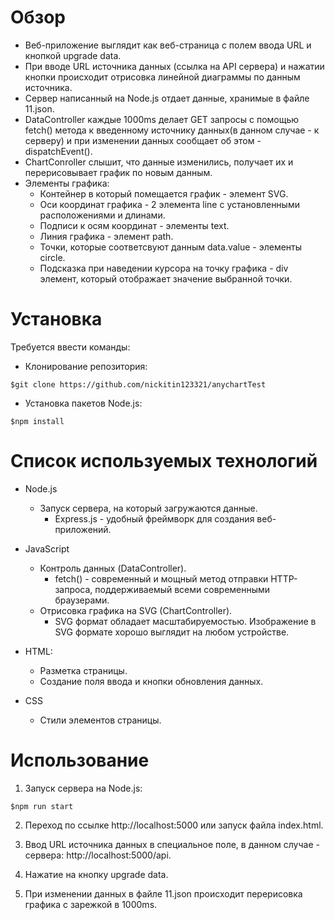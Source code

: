# Обзор

- Веб-приложение выглядит как веб-страница с полем ввода URL и кнопкой upgrade data.
- При вводе URL источника данных (ссылка на API сервера) и нажатии кнопки происходит отрисовка линейной диаграммы по данным источника.
- Сервер написанный на Node.js отдает данные, хранимые в файле 11.json.
- DataController каждые 1000ms делает GET запросы с помощью fetch() метода к введенному источнику данных(в данном случае - к серверу) и при изменении данных сообщает об этом - dispatchEvent().
- ChartConroller слышит, что данные изменились, получает их и перерисовывает график по новым данным.
- Элементы графика:
  - Контейнер в который помещается график - элемент SVG.
  - Оси координат графика - 2 элемента line с установленными расположениями и длинами. 
  - Подписи к осям координат - элементы text.
  - Линия графика - элемент path.
  - Точки, которые соответсвуют данным data.value - элементы circle.
  - Подсказка при наведении курсора на точку графика - div элемент, который отображает значение выбранной точки.

# Установка

Требуется ввести команды:

- Клонирование репозитория:

```
$git clone https://github.com/nickitin123321/anychartTest
```

- Установка пакетов Node.js:

```
$npm install
```

# Список используемых технологий

- Node.js

  - Запуск сервера, на который загружаются данные.
    - Express.js - удобный фреймворк для создания веб-приложений.

- JavaScript

  - Контроль данных (DataController).
    - fetch() - современный и мощный метод отправки HTTP-запроса, поддерживаемый всеми современными браузерами.
  - Отрисовка графика на SVG (ChartController).
    - SVG формат обладает масштабируемостью. Изображение в SVG формате хорошо выглядит на любом устройстве.

- HTML:

  - Разметка страницы.
  - Создание поля ввода и кнопки обновления данных.

- CSS
  - Cтили элементов страницы.

# Использование

1. Запуск сервера на Node.js:

```
$npm run start
```

2. Переход по ссылке http://localhost:5000 или запуск файла index.html.

3. Ввод URL источника данных в специальное поле, в данном случае - сервера: http://localhost:5000/api.

4. Нажатие на кнопку upgrade data.

5. При изменении данных в файле 11.json происходит перерисовка графика с зарежкой в 1000ms.
